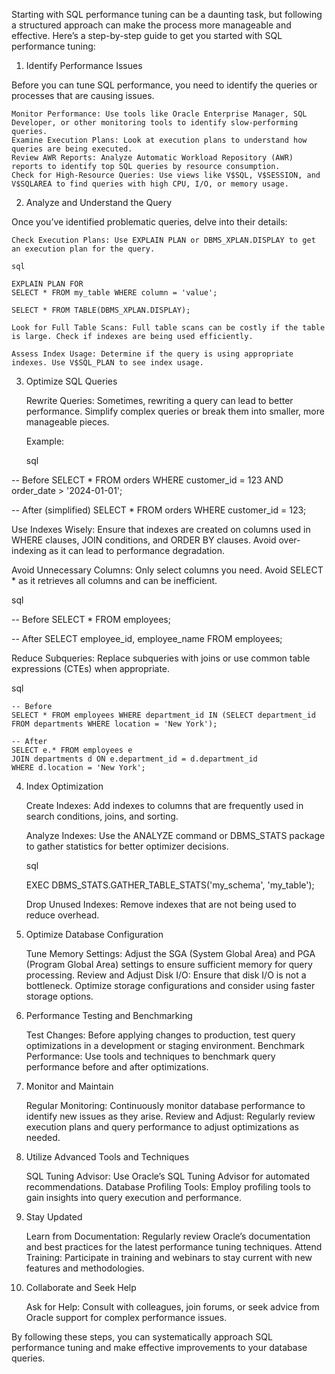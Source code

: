Starting with SQL performance tuning can be a daunting task, but following a structured approach can make the process more manageable and effective. Here’s a step-by-step guide to get you started with SQL performance tuning:
1. Identify Performance Issues

Before you can tune SQL performance, you need to identify the queries or processes that are causing issues.

    Monitor Performance: Use tools like Oracle Enterprise Manager, SQL Developer, or other monitoring tools to identify slow-performing queries.
    Examine Execution Plans: Look at execution plans to understand how queries are being executed.
    Review AWR Reports: Analyze Automatic Workload Repository (AWR) reports to identify top SQL queries by resource consumption.
    Check for High-Resource Queries: Use views like V$SQL, V$SESSION, and V$SQLAREA to find queries with high CPU, I/O, or memory usage.

2. Analyze and Understand the Query

Once you’ve identified problematic queries, delve into their details:

    Check Execution Plans: Use EXPLAIN PLAN or DBMS_XPLAN.DISPLAY to get an execution plan for the query.

    sql

    EXPLAIN PLAN FOR
    SELECT * FROM my_table WHERE column = 'value';

    SELECT * FROM TABLE(DBMS_XPLAN.DISPLAY);

    Look for Full Table Scans: Full table scans can be costly if the table is large. Check if indexes are being used efficiently.

    Assess Index Usage: Determine if the query is using appropriate indexes. Use V$SQL_PLAN to see index usage.

3. Optimize SQL Queries

    Rewrite Queries: Sometimes, rewriting a query can lead to better performance. Simplify complex queries or break them into smaller, more manageable pieces.

    Example:

    sql

-- Before
SELECT * FROM orders WHERE customer_id = 123 AND order_date > '2024-01-01';

-- After (simplified)
SELECT * FROM orders WHERE customer_id = 123;

Use Indexes Wisely: Ensure that indexes are created on columns used in WHERE clauses, JOIN conditions, and ORDER BY clauses. Avoid over-indexing as it can lead to performance degradation.

Avoid Unnecessary Columns: Only select columns you need. Avoid SELECT * as it retrieves all columns and can be inefficient.

sql

-- Before
SELECT * FROM employees;

-- After
SELECT employee_id, employee_name FROM employees;

Reduce Subqueries: Replace subqueries with joins or use common table expressions (CTEs) when appropriate.

sql

    -- Before
    SELECT * FROM employees WHERE department_id IN (SELECT department_id FROM departments WHERE location = 'New York');

    -- After
    SELECT e.* FROM employees e
    JOIN departments d ON e.department_id = d.department_id
    WHERE d.location = 'New York';

4. Index Optimization

    Create Indexes: Add indexes to columns that are frequently used in search conditions, joins, and sorting.

    Analyze Indexes: Use the ANALYZE command or DBMS_STATS package to gather statistics for better optimizer decisions.

    sql

    EXEC DBMS_STATS.GATHER_TABLE_STATS('my_schema', 'my_table');

    Drop Unused Indexes: Remove indexes that are not being used to reduce overhead.

5. Optimize Database Configuration

    Tune Memory Settings: Adjust the SGA (System Global Area) and PGA (Program Global Area) settings to ensure sufficient memory for query processing.
    Review and Adjust Disk I/O: Ensure that disk I/O is not a bottleneck. Optimize storage configurations and consider using faster storage options.

6. Performance Testing and Benchmarking

    Test Changes: Before applying changes to production, test query optimizations in a development or staging environment.
    Benchmark Performance: Use tools and techniques to benchmark query performance before and after optimizations.

7. Monitor and Maintain

    Regular Monitoring: Continuously monitor database performance to identify new issues as they arise.
    Review and Adjust: Regularly review execution plans and query performance to adjust optimizations as needed.

8. Utilize Advanced Tools and Techniques

    SQL Tuning Advisor: Use Oracle’s SQL Tuning Advisor for automated recommendations.
    Database Profiling Tools: Employ profiling tools to gain insights into query execution and performance.

9. Stay Updated

    Learn from Documentation: Regularly review Oracle’s documentation and best practices for the latest performance tuning techniques.
    Attend Training: Participate in training and webinars to stay current with new features and methodologies.

10. Collaborate and Seek Help

    Ask for Help: Consult with colleagues, join forums, or seek advice from Oracle support for complex performance issues.

By following these steps, you can systematically approach SQL performance tuning and make effective improvements to your database queries.
